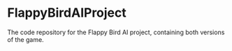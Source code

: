 # FlappyBirdAIProject
The code repository for the Flappy Bird AI project, containing both versions of the game.
